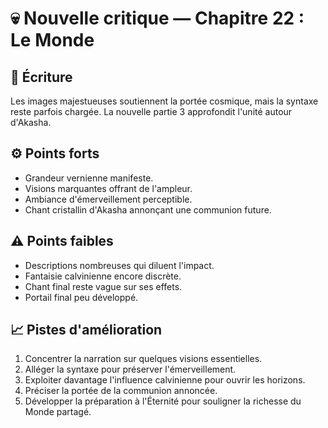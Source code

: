 # 💀 Nouvelle critique — Chapitre 22 : Le Monde

## 🧠 Écriture
Les images majestueuses soutiennent la portée cosmique, mais la syntaxe reste parfois chargée. La nouvelle partie 3 approfondit l'unité autour d'Akasha.

## ⚙️ Points forts
- Grandeur vernienne manifeste.
- Visions marquantes offrant de l'ampleur.
- Ambiance d'émerveillement perceptible.
- Chant cristallin d'Akasha annonçant une communion future.

## ⚠️ Points faibles
- Descriptions nombreuses qui diluent l'impact.
- Fantaisie calvinienne encore discrète.
- Chant final reste vague sur ses effets.
- Portail final peu développé.

## 📈 Pistes d'amélioration
1. Concentrer la narration sur quelques visions essentielles.
2. Alléger la syntaxe pour préserver l'émerveillement.
3. Exploiter davantage l'influence calvinienne pour ouvrir les horizons.
4. Préciser la portée de la communion annoncée.
5. Développer la préparation à l'Éternité pour souligner la richesse du Monde partagé.
